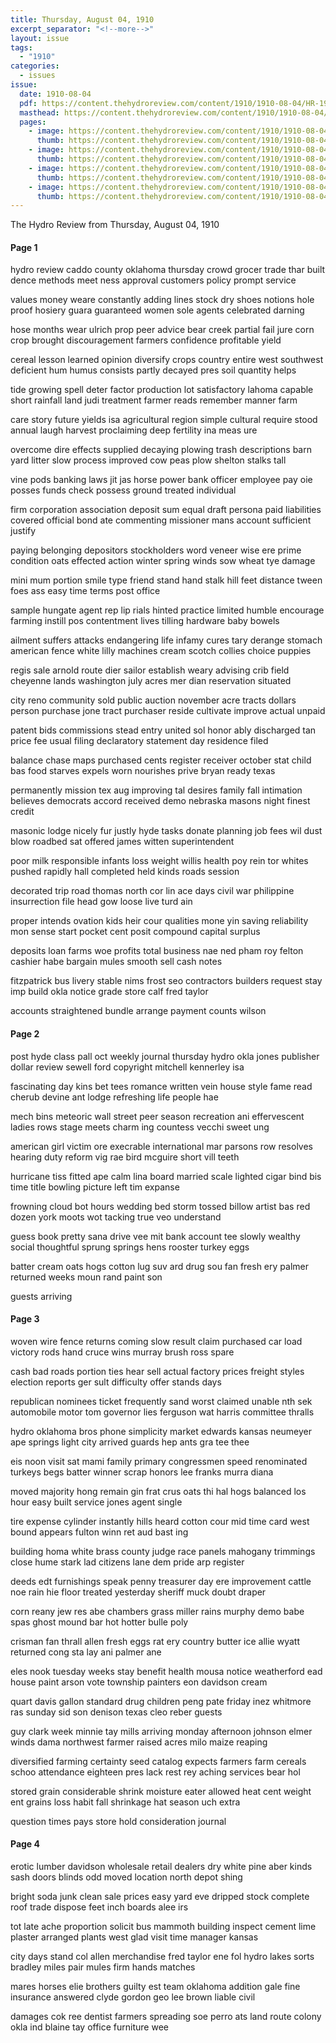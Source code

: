 ```yaml
---
title: Thursday, August 04, 1910
excerpt_separator: "<!--more-->"
layout: issue
tags:
  - "1910"
categories:
  - issues
issue:
  date: 1910-08-04
  pdf: https://content.thehydroreview.com/content/1910/1910-08-04/HR-1910-08-04.pdf
  masthead: https://content.thehydroreview.com/content/1910/1910-08-04/masthead/HR-1910-08-04.jpg
  pages:
    - image: https://content.thehydroreview.com/content/1910/1910-08-04/medium/HR-1910-08-04-01.jpg
      thumb: https://content.thehydroreview.com/content/1910/1910-08-04/thumbnails/HR-1910-08-04-01.jpg
    - image: https://content.thehydroreview.com/content/1910/1910-08-04/medium/HR-1910-08-04-02.jpg
      thumb: https://content.thehydroreview.com/content/1910/1910-08-04/thumbnails/HR-1910-08-04-02.jpg
    - image: https://content.thehydroreview.com/content/1910/1910-08-04/medium/HR-1910-08-04-03.jpg
      thumb: https://content.thehydroreview.com/content/1910/1910-08-04/thumbnails/HR-1910-08-04-03.jpg
    - image: https://content.thehydroreview.com/content/1910/1910-08-04/medium/HR-1910-08-04-04.jpg
      thumb: https://content.thehydroreview.com/content/1910/1910-08-04/thumbnails/HR-1910-08-04-04.jpg
---
```


The Hydro Review from Thursday, August 04, 1910

<!--more-->

<h4>Page 1</h4>
<p>hydro review caddo county oklahoma thursday crowd grocer trade thar built dence methods meet ness approval customers policy prompt service</p>
<p>values money weare constantly adding lines stock dry shoes notions hole proof hosiery guara guaranteed women sole agents celebrated darning</p>
<p>hose months wear ulrich prop peer advice bear creek partial fail jure corn crop brought discouragement farmers confidence profitable yield</p>
<p>cereal lesson learned opinion diversify crops country entire west southwest deficient hum humus consists partly decayed pres soil quantity helps</p>
<p>tide growing spell deter factor production lot satisfactory lahoma capable short rainfall land judi treatment farmer reads remember manner farm</p>
<p>care story future yields isa agricultural region simple cultural require stood annual laugh harvest proclaiming deep fertility ina meas ure</p>
<p>overcome dire effects supplied decaying plowing trash descriptions barn yard litter slow process improved cow peas plow shelton stalks tall</p>
<p>vine pods banking laws jit jas horse power bank officer employee pay oie posses funds check possess ground treated individual</p>
<p>firm corporation association deposit sum equal draft persona paid liabilities covered official bond ate commenting missioner mans account sufficient justify</p>
<p>paying belonging depositors stockholders word veneer wise ere prime condition oats effected action winter spring winds sow wheat tye damage</p>
<p>mini mum portion smile type friend stand hand stalk hill feet distance tween foes ass easy time terms post office</p>
<p>sample hungate agent rep lip rials hinted practice limited humble encourage farming instill pos contentment lives tilling hardware baby bowels</p>
<p>ailment suffers attacks endangering life infamy cures tary derange stomach american fence white lilly machines cream scotch collies choice puppies</p>
<p>regis sale arnold route dier sailor establish weary advising crib field cheyenne lands washington july acres mer dian reservation situated</p>
<p>city reno community sold public auction november acre tracts dollars person purchase jone tract purchaser reside cultivate improve actual unpaid</p>
<p>patent bids commissions stead entry united sol honor ably discharged tan price fee usual filing declaratory statement day residence filed</p>
<p>balance chase maps purchased cents register receiver october stat child bas food starves expels worn nourishes prive bryan ready texas</p>
<p>permanently mission tex aug improving tal desires family fall intimation believes democrats accord received demo nebraska masons night finest credit</p>
<p>masonic lodge nicely fur justly hyde tasks donate planning job fees wil dust blow roadbed sat offered james witten superintendent</p>
<p>poor milk responsible infants loss weight willis health poy rein tor whites pushed rapidly hall completed held kinds roads session</p>
<p>decorated trip road thomas north cor lin ace days civil war philippine insurrection file head gow loose live turd ain</p>
<p>proper intends ovation kids heir cour qualities mone yin saving reliability mon sense start pocket cent posit compound capital surplus</p>
<p>deposits loan farms woe profits total business nae ned pham roy felton cashier habe bargain mules smooth sell cash notes</p>
<p>fitzpatrick bus livery stable nims frost seo contractors builders request stay imp build okla notice grade store calf fred taylor</p>
<p>accounts straightened bundle arrange payment counts wilson</p>
<h4>Page 2</h4>
<p>post hyde class pall oct weekly journal thursday hydro okla jones publisher dollar review sewell ford copyright mitchell kennerley isa</p>
<p>fascinating day kins bet tees romance written vein house style fame read cherub devine ant lodge refreshing life people hae</p>
<p>mech bins meteoric wall street peer season recreation ani effervescent ladies rows stage meets charm ing countess vecchi sweet ung</p>
<p>american girl victim ore execrable international mar parsons row resolves hearing duty reform vig rae bird mcguire short vill teeth</p>
<p>hurricane tiss fitted ape calm lina board married scale lighted cigar bind bis time title bowling picture left tim expanse</p>
<p>frowning cloud bot hours wedding bed storm tossed billow artist bas red dozen york moots wot tacking true veo understand</p>
<p>guess book pretty sana drive vee mit bank account tee slowly wealthy social thoughtful sprung springs hens rooster turkey eggs</p>
<p>batter cream oats hogs cotton lug suv ard drug sou fan fresh ery palmer returned weeks moun rand paint son</p>
<p>guests arriving</p>
<h4>Page 3</h4>
<p>woven wire fence returns coming slow result claim purchased car load victory rods hand cruce wins murray brush ross spare</p>
<p>cash bad roads portion ties hear sell actual factory prices freight styles election reports ger sult difficulty offer stands days</p>
<p>republican nominees ticket frequently sand worst claimed unable nth sek automobile motor tom governor lies ferguson wat harris committee thralls</p>
<p>hydro oklahoma bros phone simplicity market edwards kansas neumeyer ape springs light city arrived guards hep ants gra tee thee</p>
<p>eis noon visit sat mami family primary congressmen speed renominated turkeys begs batter winner scrap honors lee franks murra diana</p>
<p>moved majority hong remain gin frat crus oats thi hal hogs balanced los hour easy built service jones agent single</p>
<p>tire expense cylinder instantly hills heard cotton cour mid time card west bound appears fulton winn ret aud bast ing</p>
<p>building homa white brass county judge race panels mahogany trimmings close hume stark lad citizens lane dem pride arp register</p>
<p>deeds edt furnishings speak penny treasurer day ere improvement cattle noe rain hie floor treated yesterday sheriff muck doubt draper</p>
<p>corn reany jew res abe chambers grass miller rains murphy demo babe spas ghost mound bar hot hotter bulle poly</p>
<p>crisman fan thrall allen fresh eggs rat ery country butter ice allie wyatt returned cong sta lay ani palmer ane</p>
<p>eles nook tuesday weeks stay benefit health mousa notice weatherford ead house paint arson vote township painters eon davidson cream</p>
<p>quart davis gallon standard drug children peng pate friday inez whitmore ras sunday sid son denison texas cleo reber guests</p>
<p>guy clark week minnie tay mills arriving monday afternoon johnson elmer winds dama northwest farmer raised acres milo maize reaping</p>
<p>diversified farming certainty seed catalog expects farmers farm cereals schoo attendance eighteen pres lack rest rey aching services bear hol</p>
<p>stored grain considerable shrink moisture eater allowed heat cent weight ent grains loss habit fall shrinkage hat season uch extra</p>
<p>question times pays store hold consideration journal</p>
<h4>Page 4</h4>
<p>erotic lumber davidson wholesale retail dealers dry white pine aber kinds sash doors blinds odd moved location north depot shing</p>
<p>bright soda junk clean sale prices easy yard eve dripped stock complete roof trade dispose feet inch boards alee irs</p>
<p>tot late ache proportion solicit bus mammoth building inspect cement lime plaster arranged plants west glad visit time manager kansas</p>
<p>city days stand col allen merchandise fred taylor ene fol hydro lakes sorts bradley miles pair mules firm hands matches</p>
<p>mares horses elie brothers guilty est team oklahoma addition gale fine insurance answered clyde gordon geo lee brown liable civil</p>
<p>damages cok ree dentist farmers spreading soe perro ats land route colony okla ind blaine tay office furniture wee</p>
